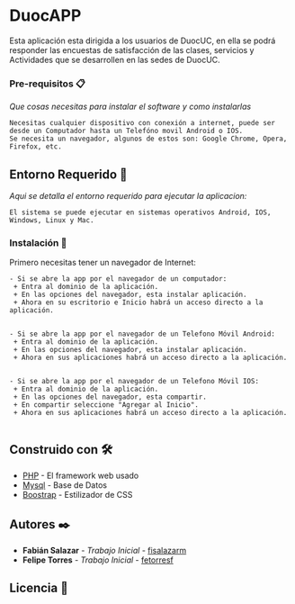 # DuocAPP

Esta aplicación esta dirigida a los usuarios de DuocUC, en ella se podrá responder las encuestas de satisfacción de las clases, servicios y Actividades que se desarrollen en las sedes de DuocUC.

### Pre-requisitos 📋

_Que cosas necesitas para instalar el software y como instalarlas_

```
Necesitas cualquier dispositivo con conexión a internet, puede ser desde un Computador hasta un Telefóno movil Android o IOS.
Se necesita un navegador, algunos de estos son: Google Chrome, Opera, Firefox, etc.
```

## Entorno Requerido 📌

_Aqui se detalla el entorno requerido para ejecutar la aplicacion:_

```
El sistema se puede ejecutar en sistemas operativos Android, IOS, Windows, Linux y Mac.

```

### Instalación 🔧

Primero necesitas tener un navegador de Internet:

```
- Si se abre la app por el navegador de un computador:
 + Entra al dominio de la aplicación.
 + En las opciones del navegador, esta instalar aplicación.
 + Ahora en su escritorio e Inicio habrá un acceso directo a la aplicación.
 
```

```
- Si se abre la app por el navegador de un Telefono Móvil Android:
 + Entra al dominio de la aplicación.
 + En las opciones del navegador, esta instalar aplicación.
 + Ahora en sus aplicaciones habrá un acceso directo a la aplicación.
 
```

```
- Si se abre la app por el navegador de un Telefono Móvil IOS:
 + Entra al dominio de la aplicación.
 + En las opciones del navegador, esta compartir.
 + En compartir seleccione "Agregar al Inicio".
 + Ahora en sus aplicaciones habrá un acceso directo a la aplicación.
 
```

## Construido con 🛠️

* [PHP](https://www.php.net) - El framework web usado
* [Mysql](https://www.mysql.com) - Base de Datos
* [Boostrap](https://getbootstrap.com) - Estilizador de CSS

## Autores ✒️



* **Fabián Salazar** - *Trabajo Inicial* - [fisalazarm](https://github.com/fisalazarm)
* **Felipe Torres** - *Trabajo Inicial* - [fetorresf](https://github.com/fetorresf)

## Licencia 📄

